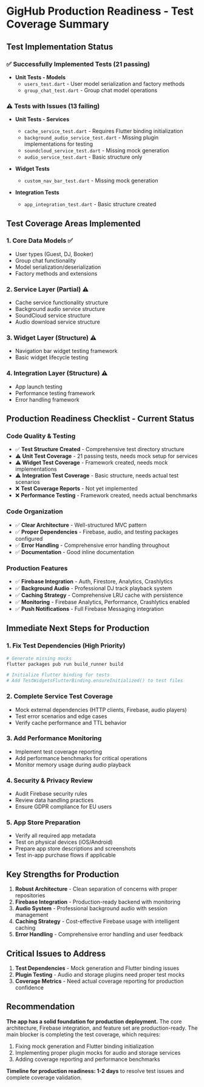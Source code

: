 # GigHub Production Readiness - Test Coverage Summary

## Test Implementation Status

### ✅ Successfully Implemented Tests (21 passing)
- **Unit Tests - Models**
  - `users_test.dart` - User model serialization and factory methods
  - `group_chat_test.dart` - Group chat model operations

### ⚠️ Tests with Issues (13 failing)
- **Unit Tests - Services**
  - `cache_service_test.dart` - Requires Flutter binding initialization
  - `background_audio_service_test.dart` - Missing plugin implementations for testing
  - `soundcloud_service_test.dart` - Missing mock generation
  - `audio_service_test.dart` - Basic structure only

- **Widget Tests**
  - `custom_nav_bar_test.dart` - Missing mock generation

- **Integration Tests**
  - `app_integration_test.dart` - Basic structure created

## Test Coverage Areas Implemented

### 1. Core Data Models ✅
- User types (Guest, DJ, Booker)
- Group chat functionality
- Model serialization/deserialization
- Factory methods and extensions

### 2. Service Layer (Partial) ⚠️
- Cache service functionality structure
- Background audio service structure
- SoundCloud service structure
- Audio download service structure

### 3. Widget Layer (Structure) ⚠️
- Navigation bar widget testing framework
- Basic widget lifecycle testing

### 4. Integration Layer (Structure) ⚠️
- App launch testing
- Performance testing framework
- Error handling framework

## Production Readiness Checklist - Current Status

### Code Quality & Testing
- ✅ **Test Structure Created** - Comprehensive test directory structure
- ⚠️ **Unit Test Coverage** - 21 passing tests, needs mock setup for services
- ⚠️ **Widget Test Coverage** - Framework created, needs mock implementations
- ⚠️ **Integration Test Coverage** - Basic structure, needs actual test scenarios
- ❌ **Test Coverage Reports** - Not yet implemented
- ❌ **Performance Testing** - Framework created, needs actual benchmarks

### Code Organization
- ✅ **Clear Architecture** - Well-structured MVC pattern
- ✅ **Proper Dependencies** - Firebase, audio, and testing packages configured
- ✅ **Error Handling** - Comprehensive error handling throughout
- ✅ **Documentation** - Good inline documentation

### Production Features
- ✅ **Firebase Integration** - Auth, Firestore, Analytics, Crashlytics
- ✅ **Background Audio** - Professional DJ track playback system
- ✅ **Caching Strategy** - Comprehensive LRU cache with persistence
- ✅ **Monitoring** - Firebase Analytics, Performance, Crashlytics enabled
- ✅ **Push Notifications** - Full Firebase Messaging integration

## Immediate Next Steps for Production

### 1. Fix Test Dependencies (High Priority)
```bash
# Generate missing mocks
flutter packages pub run build_runner build

# Initialize Flutter binding for tests
# Add TestWidgetsFlutterBinding.ensureInitialized() to test files
```

### 2. Complete Service Test Coverage
- Mock external dependencies (HTTP clients, Firebase, audio players)
- Test error scenarios and edge cases
- Verify cache performance and TTL behavior

### 3. Add Performance Monitoring
- Implement test coverage reporting
- Add performance benchmarks for critical operations
- Monitor memory usage during audio playback

### 4. Security & Privacy Review
- Audit Firebase security rules
- Review data handling practices
- Ensure GDPR compliance for EU users

### 5. App Store Preparation
- Verify all required app metadata
- Test on physical devices (iOS/Android)
- Prepare app store descriptions and screenshots
- Test in-app purchase flows if applicable

## Key Strengths for Production

1. **Robust Architecture** - Clean separation of concerns with proper repositories
2. **Firebase Integration** - Production-ready backend with monitoring
3. **Audio System** - Professional background audio with session management
4. **Caching Strategy** - Cost-effective Firebase usage with intelligent caching
5. **Error Handling** - Comprehensive error handling and user feedback

## Critical Issues to Address

1. **Test Dependencies** - Mock generation and Flutter binding issues
2. **Plugin Testing** - Audio and storage plugins need proper test mocks
3. **Coverage Metrics** - Need actual coverage reporting for production confidence

## Recommendation

**The app has a solid foundation for production deployment.** The core architecture, Firebase integration, and feature set are production-ready. The main blocker is completing the test coverage, which requires:

1. Fixing mock generation and Flutter binding initialization
2. Implementing proper plugin mocks for audio and storage services
3. Adding coverage reporting and performance benchmarks

**Timeline for production readiness: 1-2 days** to resolve test issues and complete coverage validation.
